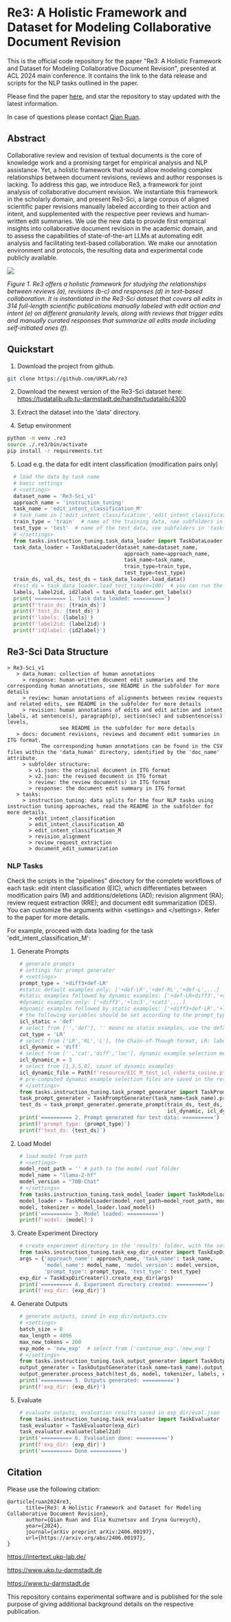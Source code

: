 # Re3: A Holistic Framework and Dataset for Modeling Collaborative Document Revision
This is the official code repository for the paper "Re3: A Holistic Framework and Dataset for Modeling Collaborative Document Revision", presented at ACL 2024 main conference. It contains the link to the data release and scripts for the NLP tasks outlined in the paper.

Please find the paper [here](https://arxiv.org/abs/2406.00197), and star the repository to stay updated with the latest information.

In case of questions please contact [Qian Ruan](mailto:ruan@ukp.tu-darmstadt.de).

## Abstract
Collaborative review and revision of textual documents is the core of knowledge work and a promising target for empirical analysis and NLP assistance. Yet, a holistic framework that would allow modeling complex relationships between document revisions, reviews and author responses is lacking. To address this gap, we introduce Re3, a framework for joint analysis of collaborative document revision. We instantiate this framework in the scholarly domain, and present Re3-Sci, a large corpus of aligned scientific paper revisions manually labeled according to their action and intent, and supplemented with the respective peer reviews and human-written edit summaries. We use the new data to provide first empirical insights into collaborative document revision in the academic domain, and to assess the capabilities of state-of-the-art LLMs at automating edit analysis and facilitating text-based collaboration. We make our annotation environment and protocols, the resulting data and experimental code publicly available. 

![](/resource/re3.png)

*Figure 1. Re3 offers a holistic framework for studying the relationships between reviews (a), revisions (b-c) and responses (d) in text-based collaboration. It is instantiated in the Re3-Sci dataset that covers all edits in 314 full-length scientific publications manually labeled with edit action and intent (e) on different granularity levels, along with reviews that trigger edits and manually curated responses that summarize all edits made including self-initiated ones (f).*

## Quickstart
1. Download the project from github.
```bash
git clone https://github.com/UKPLab/re3
```

2. Download the newest version of the Re3-Sci dataset here: https://tudatalib.ulb.tu-darmstadt.de/handle/tudatalib/4300

3. Extract the dataset into the 'data' directory.

4. Setup environment
```bash
python -m venv .re3
source ./.re3/bin/activate
pip install -r requirements.txt
```   
5. Load e.g. the data for edit intent classification (modification pairs only)
```python
  # load the data by task name
  # basic settings
  # <settings>
  dataset_name = 'Re3-Sci_v1'
  approach_name = 'instruction_tuning'
  task_name = 'edit_intent_classification_M' 
  # task_name in ['edit_intent_classification','edit_intent_classification_M','edit_intent_classification_AD', 'revision_alignment','review_request_extraction']
  train_type = 'train'  # name of the training data, see subfolders in 'tasks' of the dataset
  test_type = 'test'  # name of the test data, see subfolders in 'tasks' of the dataset
  # </settings>
  from tasks.instruction_tuning.task_data_loader import TaskDataLoader
  task_data_loader = TaskDataLoader(dataset_name=dataset_name,
                                      approach_name=approach_name,
                                      task_name=task_name,
                                      train_type=train_type,
                                      test_type=test_type)
  train_ds, val_ds, test_ds = task_data_loader.load_data()
  #test_ds = task_data_loader.load_test_tiny(n=100)  # you can run the code with a smaller test set of n samples for debugging
  labels, label2id, id2label = task_data_loader.get_labels()
  print('========== 1. Task data loaded: ==========')
  print(f'train_ds: {train_ds}')
  print(f'test_ds: {test_ds}')
  print(f'labels: {labels}')
  print(f'label2id: {label2id}')
  print(f'id2label: {id2label}')
```

## Re3-Sci Data Structure
```    
> Re3-Sci_v1
   > data_human: collection of human annotations
     > response: human-written document edit summaries and the corresponding human annotations, see README in the subfolder for more details
     > review: human annotations of alignments between review requests and related edits, see README in the subfolder for more details
     > revision: human annotations of edits and edit action and intent labels, at sentence(s), paragraph(p), section(sec) and subsentence(ss) levels, 
                 see README in the subfolder for more details
   > docs: document revisions, reviews and document edit summaries in ITG format. 
           The corresponding human annotations can be found in the CSV files within the 'data_human' directory, identified by the 'doc_name' attribute.
     > subfolder structure:
       > v1.json: the original document in ITG format
       > v2.json: the revised document in ITG format
       > review: the review document(s) in ITG format
       > response: the document edit summary in ITG format
   > tasks: 
     > instruction_tuning: data splits for the four NLP tasks using instruction tuning approaches, read the README in the subfolder for more details.
       > edit_intent_classification
       > edit_intent_classification_AD
       > edit_intent_classification_M
       > revision_alignment
       > review_request_extraction
       > document_edit_summarization
```    

### NLP Tasks
Check the scripts in the "pipelines" directory for the complete workflows of each task: edit intent classification (EIC), which differentiates between modification pairs (M) and additions/deletions (AD); revision alignment (RA); review request extraction (RRE); and document edit summarization (DES). You can customize the arguments within \<settings\> and \</settings\>. Refer to the paper for more details.

For example, proceed with data loading for the task 'edit_intent_classification_M':

1. Generate Prompts

```python
    # generate prompts
    # settings for prompt generater
    # <settings>
    prompt_type = '+diff3+def-LR'
    #static default examples only: ['+def-LR','+def-RL','+def-L',...]
    #static examples followed by dynamic examples: ['+def-LR+diff3','+def-RL+loc3','+def-L+cat3',...]
    #dynamic examples only: ['+diff3','+loc3','+cat3',...]
    #dynamic examples followed by static examples: ['+diff3+def-LR','+loc3+def-LR','+cat3+def-LR',...]
    # the following variables should be set according to the prompt_type
    icl_static = 'def'  
    # select from ['','def'], '' means no static examples, use the default examples in tasks/instruction_tuning/<task_name>/prompt_utils.py
    cot_type = 'LR'  
    # select from ['LR','RL','L'], the Chain-of-Though format, LR: label followed by rational, RL: rational followed by label, L:label only
    icl_dynamic = 'diff'  
    # select from ['','cat','diff','loc'], dynamic example selection method, '' means no dynamic examples
    icl_dynamic_n = 3  
    # select from [1,3,5,8], count of dynamic examples
    icl_dynamic_file = Path(f'resource/EIC_M_test_icl_roberta_cosine.pt') 
    # pre-computed dynamic example selection files are saved in the resource folder
    # </settings>
    from tasks.instruction_tuning.task_prompt_generater import TaskPromptGenerater
    task_prompt_generater = TaskPromptGenerater(task_name=task_name).prompt_generater
    test_ds = task_prompt_generater.generate_prompt(train_ds, test_ds, prompt_type, icl_static, cot_type,
                                                    icl_dynamic, icl_dynamic_n, icl_dynamic_file)
    print('========== 2. Prompt generated for test data: ==========')
    print(f'prompt_type: {prompt_type}')
    print(f'test_ds: {test_ds}')
```
2. Load Model

```python
    # load model from path
    # <settings>
    model_root_path = '' # path to the model root folder
    model_name = "llama-2-hf"
    model_version = "70B-Chat"
    # </settings>
    from tasks.instruction_tuning.task_model_loader import TaskModelLoader
    model_loader = TaskModelLoader(model_root_path=model_root_path, model_name=model_name, model_version=model_version)
    model, tokenizer = model_loader.load_model()
    print('========== 3. Model loaded: ==========')
    print(f'model: {model}')
```

3. Create Experiment Directory

```python
    # create experiment directory in the 'results' folder, with the settings above
    from tasks.instruction_tuning.task_exp_dir_creater import TaskExpDirCreater
    args = {'approach_name': approach_name, 'task_name': task_name,
            'model_name': model_name, 'model_version': model_version,
            'prompt_type': prompt_type, 'test_type': test_type}
    exp_dir = TaskExpDirCreater().create_exp_dir(args)
    print('========== 4. Experiment directory created: ==========')
    print(f'exp_dir: {exp_dir}')
```
4. Generate Outputs

```python
    # generate outputs, saved in exp_dir/outputs.csv
    # <settings>
    batch_size = 8
    max_length = 4096
    max_new_tokens = 200
    exp_mode = 'new_exp'  # select from ['continue_exp','new_exp']
    # </settings>
    from tasks.instruction_tuning.task_output_generater import TaskOutputGenerater
    output_generater = TaskOutputGenerater(task_name=task_name).output_generater
    output_generater.process_batch(test_ds, model, tokenizer, labels, exp_mode, exp_dir, batch_size, max_length, max_new_tokens)
    print('========== 5. Outputs generated: ==========')
    print(f'exp_dir: {exp_dir}')
```
5. Evaluate

```python
    # evaluate outputs, evaluation results saved in exp_dir/eval.json
    from tasks.instruction_tuning.task_evaluator import TaskEvaluator
    task_evaluator = TaskEvaluator(exp_dir)
    task_evaluator.evaluate(label2id)
    print('========== 6. Evaluation done: ==========')
    print(f'exp_dir: {exp_dir}')
    print('========== Done ==========')
```

## Citation

Please use the following citation:

```
@article{ruan2024re3,
      title={Re3: A Holistic Framework and Dataset for Modeling Collaborative Document Revision},
      author={Qian Ruan and Ilia Kuznetsov and Iryna Gurevych},
      year={2024},
      journal={arXiv preprint arXiv:2406.00197},
      url={https://arxiv.org/abs/2406.00197},
}
```

<https://intertext.ukp-lab.de/>

<https://www.ukp.tu-darmstadt.de>

<https://www.tu-darmstadt.de>


This repository contains experimental software and is published for the sole purpose of giving additional background details on the respective publication.
